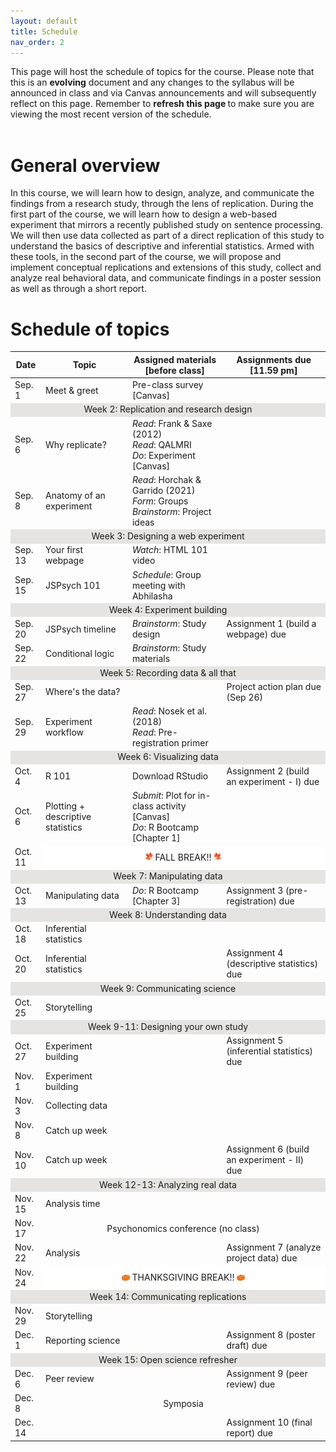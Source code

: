 ```yaml
---
layout: default
title: Schedule
nav_order: 2
---
```


This page will host the schedule of topics for the course. Please note that this is an <strong>evolving</strong> document and any changes to the syllabus will be announced in class and via Canvas announcements and will subsequently reflect on this page. Remember to <strong>refresh this page </strong> to make sure you are viewing the most recent version of the schedule. <br><br>

# General overview

In this course, we will learn how to design, analyze, and communicate the findings from a research study, through the lens of replication. During the first part of the course, we will learn how to design a web-based experiment that mirrors a recently published study on sentence processing. We will then use data collected as part of a direct replication of this study to understand the basics of descriptive and inferential statistics. Armed with these tools, in the second part of the course, we will propose and implement conceptual replications and extensions of this study, collect and analyze real behavioral data, and communicate findings in a poster session as well as through a short report.

# Schedule of topics

<table>
        <tr>
            <th>Date</th>
            <th>Topic</th>
            <th>Assigned materials <br> [before class]</th>
            <th>Assignments due <br>[11.59 pm]</th> 
    <tbody>
    <tr><td>Sep. 1</td><td>Meet & greet</td><td>Pre-class survey [Canvas]</td><td></td>
    <tr><td style="text-align: center; vertical-align: middle;background-color:#E5E4E2" colspan = 4>Week 2: Replication and research design</td>
    <tr><td>Sep. 6</td><td>Why replicate?</td><td><i>Read</i>: Frank & Saxe (2012)<br><i>Read</i>: QALMRI<br><i>Do</i>: Experiment [Canvas]</td><td></td>
    <tr><td>Sep. 8</td><td>Anatomy of an experiment</td><td><i>Read</i>: Horchak & Garrido (2021)<br><i>Form</i>: Groups<br><i>Brainstorm</i>: Project ideas<br></td><td></td>
    <tr><td style="text-align: center; vertical-align: middle;background-color:#E5E4E2" colspan = 4>Week 3: Designing a web experiment </td>
    <tr><td>Sep. 13</td><td>Your first webpage</td><td><i>Watch</i>: HTML 101 video<br></td><td></td>
    <tr><td>Sep. 15</td><td>JSPsych 101</td><td><i>Schedule</i>: Group meeting with Abhilasha</td><td></td>
    <tr><td style="text-align: center; vertical-align: middle;background-color:#E5E4E2" colspan = 4>Week 4: Experiment building</td>
    <tr><td>Sep. 20</td><td>JSPsych timeline</td><td><i>Brainstorm</i>: Study design<br></td><td>Assignment 1 (build a webpage) due</td>
    <tr><td>Sep. 22</td><td>Conditional logic</td><td><i>Brainstorm</i>: Study materials</td><td></td>
    <tr><td style="text-align: center; vertical-align: middle;background-color:#E5E4E2" colspan = 4>Week 5: Recording data & all that</td>
    <tr><td>Sep. 27</td><td>Where's the data?</td><td></td><td>Project action plan due <br>(Sep 26)</td>
    <tr><td>Sep. 29</td><td>Experiment workflow</td><td><i>Read</i>: Nosek et al. (2018)<br><i>Read</i>: Pre-registration primer</td><td></td>
    <tr><td style="text-align: center; vertical-align: middle;background-color:#E5E4E2" colspan = 4>Week 6: Visualizing data</td>
    <tr><td>Oct. 4</td><td>R 101</td><td>Download RStudio</td><td>Assignment 2 (build an experiment - I) due</td>
    <tr><td>Oct. 6</td><td>Plotting + descriptive statistics</td><td><i>Submit</i>: Plot for in-class activity [Canvas]<br><i>Do</i>: R Bootcamp [Chapter 1]</td><td></td>
    <tr><td>Oct. 11</td><td style="text-align: center; vertical-align: middle;background-color:#FFFFFF" colspan = 3><img src="maple.png" width="3%" height = "3%"> FALL BREAK!! <img src="mapleright.png" width="3%" height = "3%"></td>
    <tr><td style="text-align: center; vertical-align: middle;background-color:#E5E4E2" colspan = 4>Week 7: Manipulating data</td>
    <tr><td>Oct. 13</td><td>Manipulating data</td><td><i>Do</i>: R Bootcamp [Chapter 3]</td><td>Assignment 3 (pre-registration) due </td>
    <tr><td style="text-align: center; vertical-align: middle;background-color:#E5E4E2" colspan = 4>Week 8: Understanding data</td>
    <tr><td>Oct. 18</td><td>Inferential statistics</td><td></td><td></td>
    <tr><td>Oct. 20</td><td>Inferential statistics</td><td></td><td>Assignment 4 (descriptive statistics) due</td>
    <tr><td style="text-align: center; vertical-align: middle;background-color:#E5E4E2" colspan = 4>Week 9: Communicating science</td>
    <tr><td>Oct. 25</td><td>Storytelling</td><td></td><td></td>
    <tr><td style="text-align: center; vertical-align: middle;background-color:#E5E4E2" colspan = 4>Week 9-11: Designing your own study</td>
    <tr><td>Oct. 27</td><td>Experiment building</td><td></td><td>Assignment 5 (inferential statistics) due</td>
    <tr><td>Nov. 1</td><td>Experiment building</td><td></td><td></td>
    <tr><td>Nov. 3</td><td>Collecting data</td><td></td><td></td>
    <tr><td>Nov. 8</td><td>Catch up week</td><td></td><td></td>
    <tr><td>Nov. 10</td><td>Catch up week</td><td></td><td>Assignment 6 (build an experiment - II) due</td>
    <tr><td style="text-align: center; vertical-align: middle;background-color:#E5E4E2" colspan = 4>Week 12-13: Analyzing real data</td>
    <tr><td>Nov. 15</td><td>Analysis time</td><td></td><td></td>
    <tr><td>Nov. 17</td><td colspan = 3 style="text-align: center;">Psychonomics conference (no class)</td>
    <tr><td>Nov. 22</td><td>Analysis</td><td></td><td>Assignment 7 (analyze project data) due</td>
    <tr><td>Nov. 24</td><td style="text-align: center; vertical-align: middle;background-color:#FFFFFF" colspan = 3> <img src="pumpkin.png" width="3%" height = "3%"> THANKSGIVING BREAK!! <img src="pumpkin.png" width="3%" height = "3%"></td>
    <tr><td style="text-align: center; vertical-align: middle;background-color:#E5E4E2" colspan = 4>Week 14: Communicating replications</td>
    <tr><td>Nov. 29</td><td>Storytelling</td><td></td><td></td>
    <tr><td>Dec. 1</td><td>Reporting science</td><td></td><td>Assignment 8 (poster draft) due</td>
    <tr><td style="text-align: center; vertical-align: middle;background-color:#E5E4E2" colspan = 4>Week 15: Open science refresher</td>
    <tr><td>Dec. 6</td><td>Peer review</td><td></td><td>Assignment 9 (peer review) due</td>
    <tr><td>Dec. 8</td><td style="text-align: center;" colspan = 3>Symposia</td>
    <tr><td>Dec. 14</td><td></td><td></td><td>Assignment 10 (final report) due</td>